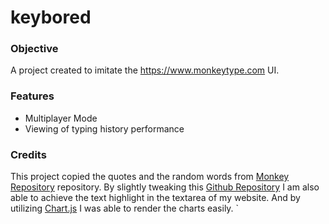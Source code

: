# keybored

### Objective
A project created to imitate the https://www.monkeytype.com UI.

### Features
- Multiplayer Mode
- Viewing of typing history performance

### Credits
This project copied the quotes and the random words from [Monkey Repository](https://github.com/monkeytypegame/monkeytype) repository. By slightly tweaking this [Github Repository](https://github.com/lonekorean/highlight-within-textarea/tree/master) I am also able to achieve the text highlight in the textarea of my website. And by utilizing [Chart.js](https://www.chartjs.org/) I was able to render the charts easily.
`
